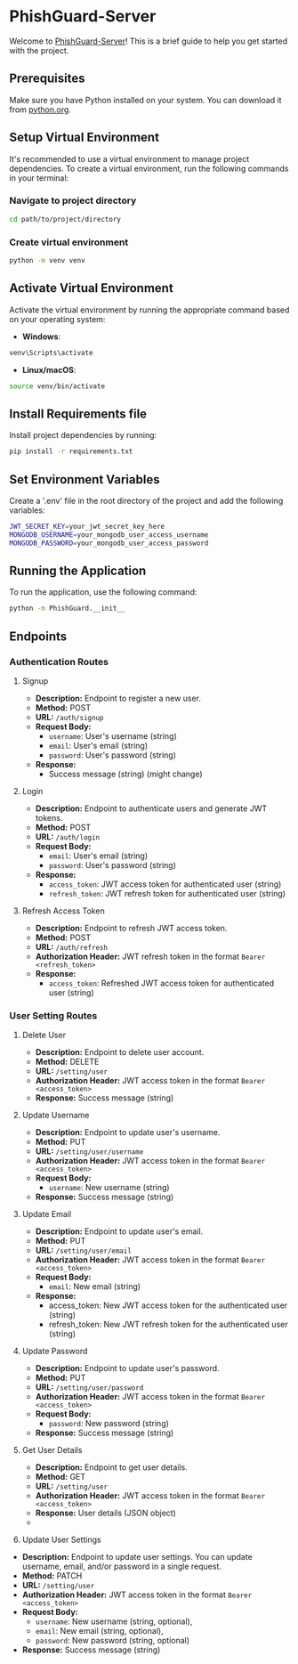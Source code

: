 # PhishGuard-Server

Welcome to [PhishGuard-Server](https://github.com/Phishing-Detection-Finals/PhishGuard-Server)! This is a brief guide to help you get started with the project.

## Prerequisites

Make sure you have Python installed on your system. You can download it from [python.org](https://www.python.org/).

## Setup Virtual Environment

It's recommended to use a virtual environment to manage project dependencies. To create a virtual environment, run the following commands in your terminal:

### Navigate to project directory

```bash
cd path/to/project/directory
```

### Create virtual environment

```bash
python -m venv venv
```

## Activate Virtual Environment

Activate the virtual environment by running the appropriate command based on your operating system:

- **Windows**:

```bash
venv\Scripts\activate
```
- **Linux/macOS**:

```bash
source venv/bin/activate
```  

## Install Requirements file

Install project dependencies by running:

```bash
pip install -r requirements.txt
```

## Set Environment Variables

Create a '.env' file in the root directory of the project and add the following variables:

```bash
JWT_SECRET_KEY=your_jwt_secret_key_here
MONGODB_USERNAME=your_mongodb_user_access_username
MONGODB_PASSWORD=your_mongodb_user_access_password
```

## Running the Application

To run the application, use the following command:

```bash
python -m PhishGuard.__init__
```

## Endpoints

### Authentication Routes

1. Signup
   - **Description:** Endpoint to register a new user.
   - **Method:** POST
   - **URL:** `/auth/signup`
   - **Request Body:**
     - `username`: User's username (string)
     - `email`: User's email (string)
     - `password`: User's password (string)
   - **Response:**
     - Success message (string) (might change)

2. Login
   - **Description:** Endpoint to authenticate users and generate JWT tokens.
   - **Method:** POST
   - **URL:** `/auth/login`
   - **Request Body:**
     - `email`: User's email (string)
     - `password`: User's password (string)
   - **Response:**
     - `access_token`: JWT access token for authenticated user (string)
     - `refresh_token`: JWT refresh token for authenticated user (string)

3. Refresh Access Token
   - **Description:** Endpoint to refresh JWT access token.
   - **Method:** POST
   - **URL:** `/auth/refresh`
   - **Authorization Header:** JWT refresh token in the format `Bearer <refresh_token>`
   - **Response:**
     - `access_token`: Refreshed JWT access token for authenticated user (string)

### User Setting Routes

1. Delete User
   - **Description:** Endpoint to delete user account.
   - **Method:** DELETE
   - **URL:** `/setting/user`
   - **Authorization Header:** JWT access token in the format `Bearer <access_token>`
   - **Response:** Success message (string)

2. Update Username
   - **Description:** Endpoint to update user's username.
   - **Method:** PUT
   - **URL:** `/setting/user/username`
   - **Authorization Header:** JWT access token in the format `Bearer <access_token>`
   - **Request Body:**
     - `username`: New username (string)
   - **Response:** Success message (string)

3. Update Email
   - **Description:** Endpoint to update user's email.
   - **Method:** PUT
   - **URL:** `/setting/user/email`
   - **Authorization Header:** JWT access token in the format `Bearer <access_token>`
   - **Request Body:**
     - `email`: New email (string)
   - **Response:**
      - access_token: New JWT access token for the authenticated user (string)
      - refresh_token: New JWT refresh token for the authenticated user (string)

4. Update Password
   - **Description:** Endpoint to update user's password.
   - **Method:** PUT
   - **URL:** `/setting/user/password`
   - **Authorization Header:** JWT access token in the format `Bearer <access_token>`
   - **Request Body:**
     - `password`: New password (string)
   - **Response:** Success message (string)

5. Get User Details
   - **Description:** Endpoint to get user details.
   - **Method:** GET
   - **URL:** `/setting/user`
   - **Authorization Header:** JWT access token in the format `Bearer <access_token>`
   - **Response:** User details (JSON object)
   - 
   

6. Update User Settings
- **Description:** Endpoint to update user settings. You can update username, email, and/or password in a single request.
- **Method:** PATCH
- **URL:** `/setting/user`
- **Authorization Header:** JWT access token in the format `Bearer <access_token>`
- **Request Body:**
   - `username`: New username (string, optional),
   - `email`: New email (string, optional),
   - `password`: New password (string, optional)
- **Response:**  Success message (string)


